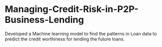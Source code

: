 # Managing-Credit-Risk-in-P2P-Business-Lending
Developed a Machine learning model to find the patterns in Loan data to predict the credit worthiness for lending the future loans.
